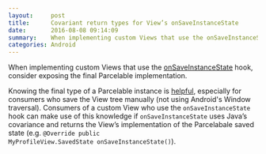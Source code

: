 ```yaml
---
layout:     post
title:      Covariant return types for View’s onSaveInstanceState
date:       2016-08-08 09:14:09
summary:    When implementing custom Views that use the onSaveInstanceState hook, consider exposing the final Parcelable implementation.
categories: Android
---
```

When implementing custom Views that use the [onSaveInstanceState](https://developer.android.com/reference/android/view/View.html#onSaveInstanceState()) hook, consider exposing the final Parcelable implementation.

Knowing the final type of a Parcelable instance is [helpful](http://blog.nightlynexus.com/optimized-android-parcelable-reading-and-writing/), especially for consumers who save the View tree manually (not using Android's Window traversal). Consumers of a custom View who use the `onSaveInstanceState` hook can make use of this knowledge if `onSaveInstanceState` uses Java’s covariance and returns the View’s implementation of the Parcelabale saved state (e.g. `@Override public MyProfileView.SavedState onSaveInstanceState()`).
